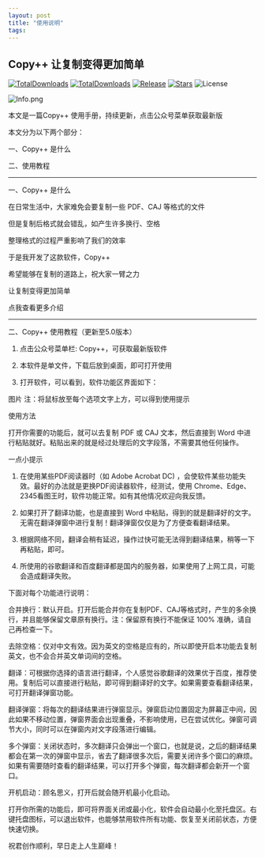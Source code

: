 ```yaml
---
layout: post
title: "使用说明"
tags:
---
```


## Copy++ 让复制变得更加简单

[![TotalDownloads](https://img.shields.io/github/downloads/CopyPlusPlus/CopyPlusPlus/total.svg?style=flat-square)](https://github.com/CopyPlusPlus/CopyPlusPlus/releases)
[![TotalDownloads](https://img.shields.io/github/downloads/CopyPlusPlus/CopyPlusPlus/latest/total?style=flat-square)](https://github.com/CopyPlusPlus/CopyPlusPlus/releases)
[![Release](https://img.shields.io/github/v/release/CopyPlusPlus/CopyPlusPlus?style=flat-square)](https://github.com/CopyPlusPlus/CopyPlusPlus/releases)
[![Stars](https://img.shields.io/github/stars/CopyPlusPlus/CopyPlusPlus?style=flat-square)](https://github.com/CopyPlusPlus/CopyPlusPlus)
![License](https://img.shields.io/github/license/CopyPlusPlus/CopyPlusPlus?style=flat-square)

![Info.png](https://s2.loli.net/2022/01/08/k1uohVls8CyKT7q.png)

本文是一篇Copy++ 使用手册，持续更新，点击公众号菜单获取最新版

本文分为以下两个部分：

一、Copy++ 是什么

二、使用教程

---

一、Copy++ 是什么

在日常生活中，大家难免会要复制一些 PDF、CAJ 等格式的文件

但是复制后格式就会错乱，如产生许多换行、空格

整理格式的过程严重影响了我们的效率

于是我开发了这款软件，Copy++

希望能够在复制的道路上，祝大家一臂之力

让复制变得更加简单

点我查看更多介绍

---

二、Copy++ 使用教程（更新至5.0版本）

1. 点击公众号菜单栏: Copy++，可获取最新版软件

2. 本软件是单文件，下载后放到桌面，即可打开使用

3. 打开软件，可以看到，软件功能区界面如下：

图片
注：将鼠标放至每个选项文字上方，可以得到使用提示

使用方法

打开你需要的功能后，就可以去复制 PDF 或 CAJ 文本，然后直接到 Word 中进行粘贴就好。粘贴出来的就是经过处理后的文字段落，不需要其他任何操作。

一点小提示

1. 在使用某些PDF阅读器时（如 Adobe Acrobat DC) ，会使软件某些功能失效。最好的办法就是更换PDF阅读器软件，经测试，使用 Chrome、Edge、2345看图王时，软件功能正常。如有其他情况欢迎向我反馈。

2. 如果打开了翻译功能，也是直接到 Word 中粘贴，得到的就是翻译好的文字。无需在翻译弹窗中进行复制！翻译弹窗仅仅是为了方便查看翻译结果。

3. 根据网络不同，翻译会稍有延迟，操作过快可能无法得到翻译结果，稍等一下再粘贴，即可。

4. 所使用的谷歌翻译和百度翻译都是国内的服务器，如果使用了上网工具，可能会造成翻译失败。

下面对每个功能进行说明：

合并换行：默认开启。打开后能合并你在复制PDF、CAJ等格式时，产生的多余换行，并且能够保留文章原有换行。注：保留原有换行不能保证 100% 准确，请自己再检查一下。

去除空格：仅对中文有效。因为英文的空格是应有的，所以即使开启本功能去复制英文，也不会合并英文单词间的空格。

翻译：可根据你选择的语言进行翻译，个人感觉谷歌翻译的效果优于百度，推荐使用。复制后可以直接进行粘贴，即可得到翻译好的文字。如果需要查看翻译结果，可打开翻译弹窗功能。

翻译弹窗：将每次的翻译结果进行弹窗显示。弹窗启动位置固定为屏幕正中间，因此如果不移动位置，弹窗界面会出现重叠，不影响使用，已在尝试优化。弹窗可调节大小，同时可以在弹窗内对文字段落进行编辑。

多个弹窗：关闭状态时，多次翻译只会弹出一个窗口，也就是说，之后的翻译结果都会在第一次的弹窗中显示，省去了翻译很多次后，需要关闭许多个窗口的麻烦。如果有需要随时查看的翻译结果，可以打开多个弹窗，每次翻译都会新开一个窗口。

开机启动：顾名思义，打开后就会随开机最小化启动。

打开你所需的功能后，即可将界面关闭或最小化，软件会自动最小化至托盘区。右键托盘图标，可以退出软件，也能够禁用软件所有功能、恢复至关闭前状态，方便快速切换。

祝君创作顺利，早日走上人生巅峰！
